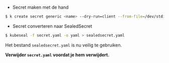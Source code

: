 - Secret maken met de hand
```bash
$ k create secret generic <name> --dry-run=client --from-file=/dev/stdin -o yaml > secret.yaml
```

- Secret converteren naar SealedSecret
```bash
$ kubeseal -f secret.yaml -o yaml > sealedsecret.yaml
```

Het bestand `sealedsecret.yaml` is nu veilig te gebruiken.

**Verwijder `secret.yaml` voordat je hem verwijdert.**